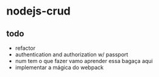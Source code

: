 # nodejs-crud

## todo
  * refactor
  * authentication and authorization w/ passport
  * num tem o que fazer vamo aprender essa bagaça aqui
  * implementar a mágica do webpack